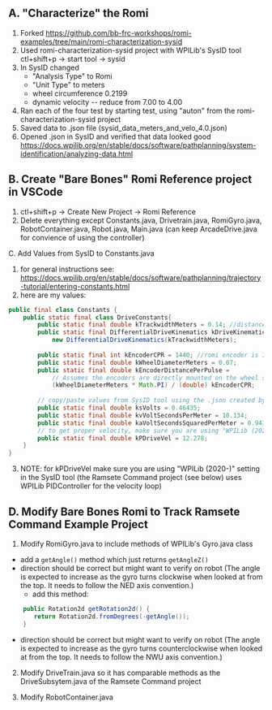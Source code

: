 A. "Characterize" the Romi
-----------------------
1. Forked https://github.com/bb-frc-workshops/romi-examples/tree/main/romi-characterization-sysid
2. Used romi-characterization-sysid project with WPILib's SysID tool ctl+shift+p -> start tool -> sysid
3. In SysID changed 
    - "Analysis Type" to Romi
    - "Unit Type" to meters 
    - wheel circumference  0.2199  
    - dynamic velocity -- reduce from 7.00 to 4.00
4. Ran each of the four test by starting test, using "auton" from the romi-characterization-sysid project 
5. Saved data to .json file (sysid_data_meters_and_velo_4.0.json)
6. Opened .json in SysID and verified that data looked good https://docs.wpilib.org/en/stable/docs/software/pathplanning/system-identification/analyzing-data.html


B. Create "Bare Bones" Romi Reference project in VSCode 
-----------------------------------------
1. ctl+shift+p -> Create New Project -> Romi Reference
2. Delete everything except Constants.java, Drivetrain.java, RomiGyro.java, RobotContainer.java, Robot.java, Main.java (can keep ArcadeDrive.java for convience of using the controller)

C. Add Values from SysID to Constants.java
1. for general instructions see: https://docs.wpilib.org/en/stable/docs/software/pathplanning/trajectory-tutorial/entering-constants.html
2. here are my values:
```java
public final class Constants {
    public static final class DriveConstants{
        public static final double kTrackwidthMeters = 0.14; //distance between wheels in meters
        public static final DifferentialDriveKinematics kDriveKinematics =
            new DifferentialDriveKinematics(kTrackwidthMeters);
    
        public static final int kEncoderCPR = 1440; //romi encoder is 12 per rev but gear ratio is 1:120
        public static final double kWheelDiameterMeters = 0.07;
        public static final double kEncoderDistancePerPulse =
            // Assumes the encoders are directly mounted on the wheel shafts
            (kWheelDiameterMeters * Math.PI) / (double) kEncoderCPR;
    
        // copy/paste values from SysID tool using the .json created by characterizing romi
        public static final double ksVolts = 0.46435;
        public static final double kvVoltSecondsPerMeter = 10.134;
        public static final double kaVoltSecondsSquaredPerMeter = 0.94359;
        // to get proper velocity, make sure you are using "WPILib (2020-)" in sysid
        public static final double kPDriveVel = 12.278;
    }
}
```
3. NOTE: for kPDriveVel make sure you are using "WPILib (2020-)" setting in the SysID tool (the Ramsete Command project (see below) uses WPILib PIDController for the velocity loop)

D. Modify Bare Bones Romi to Track Ramsete Command Example Project
--------------------------------------------------------------
1. Modify RomiGyro.java to include methods of WPILib's Gyro.java class
- add a `getAngle()` method which just returns `getAngleZ()`
- direction should be correct but might want to verify on robot (The angle is expected to increase as the gyro turns clockwise when looked at from the top. It needs to follow the NED axis convention.)
    - add this method:
```java  
    public Rotation2d getRotation2d() {
       return Rotation2d.fromDegrees(-getAngle());
    }
```
- direction should be correct but might want to verify on robot (The angle is expected to increase as the gyro turns counterclockwise when looked at from the top. It needs to follow the NWU axis convention.)

2. Modify DriveTrain.java so it has comparable methods as the DriveSubsytem.java of the Ramsete Command project

3. Modify RobotContainer.java
